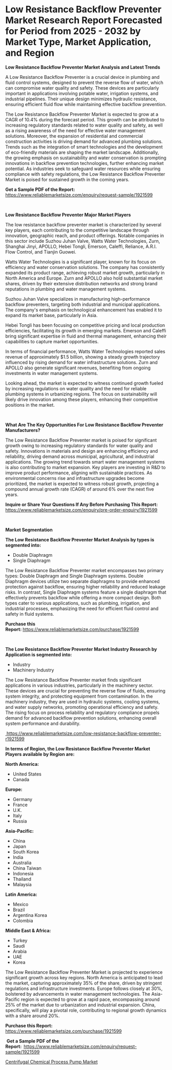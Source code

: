 <p><h1>Low Resistance Backflow Preventer Market Research Report Forecasted for Period from 2025 -  2032 by Market Type, Market Application, and Region</h1></p><p><strong>Low Resistance Backflow Preventer Market Analysis and Latest Trends</strong></p>
<p><p>A Low Resistance Backflow Preventer is a crucial device in plumbing and fluid control systems, designed to prevent the reverse flow of water, which can compromise water quality and safety. These devices are particularly important in applications involving potable water, irrigation systems, and industrial pipelines. Their unique design minimizes hydraulic resistance, ensuring efficient fluid flow while maintaining effective backflow prevention.</p><p>The Low Resistance Backflow Preventer Market is expected to grow at a CAGR of 10.4% during the forecast period. This growth can be attributed to increasing regulatory standards related to water quality and safety, as well as a rising awareness of the need for effective water management solutions. Moreover, the expansion of residential and commercial construction activities is driving demand for advanced plumbing solutions. Trends such as the integration of smart technologies and the development of eco-friendly materials are shaping the market landscape. Additionally, the growing emphasis on sustainability and water conservation is prompting innovations in backflow prevention technologies, further enhancing market potential. As industries seek to safeguard water resources while ensuring compliance with safety regulations, the Low Resistance Backflow Preventer Market is poised for sustained growth in the coming years.</p></p>
<p><strong>Get a Sample PDF of the Report:&nbsp;</strong> <a href="https://www.reliablemarketsize.com/enquiry/request-sample/1921599?utm_campaign=2397&utm_medium=2&utm_source=Github&utm_content=ia&utm_term=01032025&utm_id=low-resistance-backflow-preventer">https://www.reliablemarketsize.com/enquiry/request-sample/1921599</a></p>
<p>&nbsp;</p>
<p><strong>Low Resistance Backflow Preventer Major Market Players</strong></p>
<p><p>The low resistance backflow preventer market is characterized by several key players, each contributing to the competitive landscape through innovation, geographic reach, and product offerings. Notable companies in this sector include Suzhou Juhan Valve, Watts Water Technologies, Zurn, Shanghai Jinyi, APOLLO, Hebei Tongli, Emerson, Caleffi, Reliance, A.R.I. Flow Control, and Tianjin Guowei.</p><p>Watts Water Technologies is a significant player, known for its focus on efficiency and water conservation solutions. The company has consistently expanded its product range, achieving robust market growth, particularly in North America and Europe. Zurn and APOLLO also hold substantial market shares, driven by their extensive distribution networks and strong brand reputations in plumbing and water management systems.</p><p>Suzhou Juhan Valve specializes in manufacturing high-performance backflow preventers, targeting both industrial and municipal applications. The company's emphasis on technological enhancement has enabled it to expand its market base, particularly in Asia.</p><p>Hebei Tongli has been focusing on competitive pricing and local production efficiencies, facilitating its growth in emerging markets. Emerson and Caleffi bring significant expertise in fluid and thermal management, enhancing their capabilities to capture market opportunities.</p><p>In terms of financial performance, Watts Water Technologies reported sales revenue of approximately $1.5 billion, showing a steady growth trajectory influenced by rising demand for water infrastructure solutions. Zurn and APOLLO also generate significant revenues, benefiting from ongoing investments in water management systems.</p><p>Looking ahead, the market is expected to witness continued growth fueled by increasing regulations on water quality and the need for reliable plumbing systems in urbanizing regions. The focus on sustainability will likely drive innovation among these players, enhancing their competitive positions in the market.</p></p>
<p>&nbsp;</p>
<p><strong>What Are The Key Opportunities For Low Resistance Backflow Preventer Manufacturers?</strong></p>
<p><p>The Low Resistance Backflow Preventer market is poised for significant growth owing to increasing regulatory standards for water quality and safety. Innovations in materials and design are enhancing efficiency and reliability, driving demand across municipal, agricultural, and industrial applications. The growing trend towards smart water management systems is also contributing to market expansion. Key players are investing in R&D to improve product performance, aligning with sustainable practices. As environmental concerns rise and infrastructure upgrades become prioritized, the market is expected to witness robust growth, projecting a compound annual growth rate (CAGR) of around 6% over the next five years.</p></p>
<p><strong>Inquire or Share Your Questions If Any Before Purchasing This Report:</strong> <a href="https://www.reliablemarketsize.com/enquiry/pre-order-enquiry/1921599?utm_campaign=2397&utm_medium=2&utm_source=Github&utm_content=ia&utm_term=01032025&utm_id=low-resistance-backflow-preventer">https://www.reliablemarketsize.com/enquiry/pre-order-enquiry/1921599</a></p>
<p>&nbsp;</p>
<p><strong>Market Segmentation</strong></p>
<p><strong>The Low Resistance Backflow Preventer Market Analysis by types is segmented into:</strong></p>
<p><ul><li>Double Diaphragm</li><li>Single Diaphragm</li></ul></p>
<p><p>The Low Resistance Backflow Preventer market encompasses two primary types: Double Diaphragm and Single Diaphragm systems. Double Diaphragm devices utilize two separate diaphragms to provide enhanced protection against backflow, ensuring higher reliability and reduced leakage risks. In contrast, Single Diaphragm systems feature a single diaphragm that effectively prevents backflow while offering a more compact design. Both types cater to various applications, such as plumbing, irrigation, and industrial processes, emphasizing the need for efficient fluid control and safety in fluid systems.</p></p>
<p><strong>Purchase this Report:&nbsp;</strong><a href="https://www.reliablemarketsize.com/purchase/1921599?utm_campaign=2397&utm_medium=2&utm_source=Github&utm_content=ia&utm_term=01032025&utm_id=low-resistance-backflow-preventer">https://www.reliablemarketsize.com/purchase/1921599</a></p>
<p>&nbsp;</p>
<p><strong>The Low Resistance Backflow Preventer Market Industry Research by Application is segmented into:</strong></p>
<p><ul><li>Industry</li><li>Machinery Industry</li></ul></p>
<p><p>The Low Resistance Backflow Preventer market finds significant applications in various industries, particularly in the machinery sector. These devices are crucial for preventing the reverse flow of fluids, ensuring system integrity, and protecting equipment from contamination. In the machinery industry, they are used in hydraulic systems, cooling systems, and water supply networks, promoting operational efficiency and safety. The rising focus on process reliability and regulatory compliance propels demand for advanced backflow prevention solutions, enhancing overall system performance and durability.</p></p>
<p><a href="https://www.reliablemarketsize.com/low-resistance-backflow-preventer-r1921599?utm_campaign=2397&utm_medium=2&utm_source=Github&utm_content=ia&utm_term=01032025&utm_id=low-resistance-backflow-preventer">&nbsp;https://www.reliablemarketsize.com/low-resistance-backflow-preventer-r1921599</a></p>
<p><strong>In terms of Region, the Low Resistance Backflow Preventer Market Players available by Region are:</strong></p>
<p>
    <p> <strong> North America: </strong>
        <ul>
            <li>United States</li>
            <li>Canada</li>
        </ul>
        </p> 
    <p> <strong> Europe: </strong>
        <ul>
            <li>Germany</li>
            <li>France</li>
            <li>U.K.</li>
            <li>Italy</li>
            <li>Russia</li>
        </ul>
        </p> 
    <p> <strong> Asia-Pacific: </strong>
        <ul>
            <li>China</li>
            <li>Japan</li>
            <li>South Korea</li>
            <li>India</li>
            <li>Australia</li>
            <li>China Taiwan</li>
            <li>Indonesia</li>
            <li>Thailand</li>
            <li>Malaysia</li>
        </ul>
        </p> 
    <p> <strong> Latin America: </strong>
        <ul>
            <li>Mexico</li>
            <li>Brazil</li>
            <li>Argentina Korea</li>
            <li>Colombia</li>
        </ul>
        </p> 
    <p> <strong> Middle East & Africa: </strong>
        <ul>
            <li>Turkey</li>
            <li>Saudi</li>
            <li>Arabia</li>
            <li>UAE</li>
            <li>Korea</li>
        </ul>
    </p>
    </p>
<p><p>The Low Resistance Backflow Preventer Market is projected to experience significant growth across key regions. North America is anticipated to lead the market, capturing approximately 35% of the share, driven by stringent regulations and infrastructure investments. Europe follows closely at 30%, bolstered by advancements in water management technologies. The Asia-Pacific region is expected to grow at a rapid pace, encompassing around 25% of the market due to urbanization and industrial expansion. China, specifically, will play a pivotal role, contributing to regional growth dynamics with a share around 20%.</p></p>
<p><strong>Purchase this Report: </strong><a href="https://www.reliablemarketsize.com/purchase/1921599?utm_campaign=2397&utm_medium=2&utm_source=Github&utm_content=ia&utm_term=01032025&utm_id=low-resistance-backflow-preventer">https://www.reliablemarketsize.com/purchase/1921599</a></p>
<p>&nbsp;<strong>Get a Sample PDF of the Report:&nbsp;&nbsp;</strong><a href="https://www.reliablemarketsize.com/enquiry/request-sample/1921599?utm_campaign=2397&utm_medium=2&utm_source=Github&utm_content=ia&utm_term=01032025&utm_id=low-resistance-backflow-preventer">https://www.reliablemarketsize.com/enquiry/request-sample/1921599</a></p>
<p><strong></strong></p>
<p><p><a href="https://github.com/FahadAhmed223/Market-Research-Report-List-1/blob/main/centrifugal-chemical-process-pump-market.md?utm_campaign=2397&utm_medium=2&utm_source=Github&utm_content=ia&utm_term=01032025&utm_id=low-resistance-backflow-preventer">Centrifugal Chemical Process Pump Market</a></p></p>